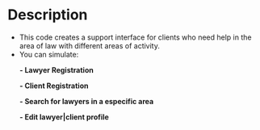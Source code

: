 # Description
- This code creates a support interface for clients who need help in the area of ​​law with different areas of activity.
- You can simulate:
<b>
<ul>- Lawyer Registration </ul>
<ul>- Client Registration </ul>
<ul>- Search for lawyers in a especific area </ul>
<ul>- Edit lawyer|client profile </ul>
</b>
